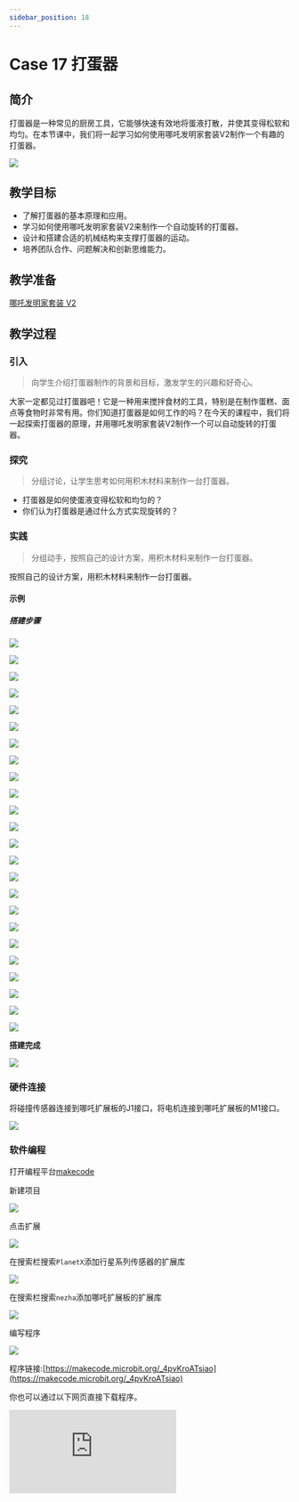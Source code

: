 ```yaml
---
sidebar_position: 18
---
```


# Case 17 打蛋器


## 简介

打蛋器是一种常见的厨房工具，它能够快速有效地将蛋液打散，并使其变得松软和均匀。在本节课中，我们将一起学习如何使用哪吒发明家套装V2制作一个有趣的打蛋器。



![](./images/nezha-inventors-kit-v2-case-17-01.png)

## 教学目标

- 了解打蛋器的基本原理和应用。
- 学习如何使用哪吒发明家套装V2来制作一个自动旋转的打蛋器。
- 设计和搭建合适的机械结构来支撑打蛋器的运动。
- 培养团队合作、问题解决和创新思维能力。

## 教学准备

[哪吒发明家套装 V2](https://www.elecfreaks.com/nezha-inventor-s-kit-v2-for-micro-bit.html)


## 教学过程

### 引入

>向学生介绍打蛋器制作的背景和目标，激发学生的兴趣和好奇心。

大家一定都见过打蛋器吧！它是一种用来搅拌食材的工具，特别是在制作蛋糕、面点等食物时非常有用。你们知道打蛋器是如何工作的吗？在今天的课程中，我们将一起探索打蛋器的原理，并用哪吒发明家套装V2制作一个可以自动旋转的打蛋器。

### 探究

>分组讨论，让学生思考如何用积木材料来制作一台打蛋器。

- 打蛋器是如何使蛋液变得松软和均匀的？
- 你们认为打蛋器是通过什么方式实现旋转的？

### 实践

>分组动手，按照自己的设计方案，用积木材料来制作一台打蛋器。

按照自己的设计方案，用积木材料来制作一台打蛋器。

#### 示例

##### 搭建步骤

![](./images/nezha-inventors-kit-v2-step-17-01.png)

![](./images/nezha-inventors-kit-v2-step-17-02.png)

![](./images/nezha-inventors-kit-v2-step-17-03.png)

![](./images/nezha-inventors-kit-v2-step-17-04.png)

![](./images/nezha-inventors-kit-v2-step-17-05.png)

![](./images/nezha-inventors-kit-v2-step-17-06.png)

![](./images/nezha-inventors-kit-v2-step-17-07.png)

![](./images/nezha-inventors-kit-v2-step-17-08.png)

![](./images/nezha-inventors-kit-v2-step-17-09.png)

![](./images/nezha-inventors-kit-v2-step-17-10.png)

![](./images/nezha-inventors-kit-v2-step-17-11.png)

![](./images/nezha-inventors-kit-v2-step-17-12.png)

![](./images/nezha-inventors-kit-v2-step-17-13.png)

![](./images/nezha-inventors-kit-v2-step-17-14.png)

![](./images/nezha-inventors-kit-v2-step-17-15.png)

![](./images/nezha-inventors-kit-v2-step-17-16.png)

![](./images/nezha-inventors-kit-v2-step-17-17.png)

![](./images/nezha-inventors-kit-v2-step-17-18.png)

![](./images/nezha-inventors-kit-v2-step-17-19.png)

![](./images/nezha-inventors-kit-v2-step-17-20.png)

![](./images/nezha-inventors-kit-v2-step-17-21.png)

![](./images/nezha-inventors-kit-v2-step-17-22.png)

![](./images/nezha-inventors-kit-v2-step-17-23.png)

![](./images/nezha-inventors-kit-v2-step-17-24.png)

**搭建完成**

![](./images/nezha-inventors-kit-v2-case-17-01.png)


### 硬件连接

将碰撞传感器连接到哪吒扩展板的J1接口，将电机连接到哪吒扩展板的M1接口。

![](./images/nezha-inventors-kit-v2-case-16-02.png)

### 软件编程

打开编程平台[makecode](https://makecode.microbit.org/#)

新建项目

![](./images/nezha-inventors-kit-v2-case-19-03.png)

点击扩展

![](./images/nezha-inventors-kit-v2-case-19-04.png)


在搜索栏搜索`PlanetX`添加行星系列传感器的扩展库

![](./images/nezha-inventors-kit-v2-case-19-05.png)

在搜索栏搜索`nezha`添加哪吒扩展板的扩展库

![](./images/nezha-inventors-kit-v2-case-19-06.png)

编写程序

![](./images/nezha-inventors-kit-v2-case-17-07.png)


程序链接:[https://makecode.microbit.org/_4pvKroATsiao](https://makecode.microbit.org/_4pvKroATsiao)

你也可以通过以下网页直接下载程序。

<div
    style={{
        position: 'relative',
        paddingBottom: '60%',
        overflow: 'hidden',
    }}
>
    <iframe
        src="https://makecode.microbit.org/_4pvKroATsiao"
        frameborder="0"
        sandbox="allow-popups allow-forms allow-scripts allow-same-origin"
        style={{
            position: 'absolute',
            width: '100%',
            height: '100%',
        }}
    />
</div>


### 展示

>分组展示，让每组的机器人一起开始跳舞，比较各组的成果和效果。

#### 示例案例效果

按住碰撞传感器，打蛋器开始运行，松开碰撞传感器，打蛋器停止运行。

![](./images/nezha-inventors-kit-v2-case-17.gif)

### 反思

>分组分享，让每组的学生分享自己的制作过程和心得，总结自己遇到的问题和解决办法，评价自己的优点和不足。
